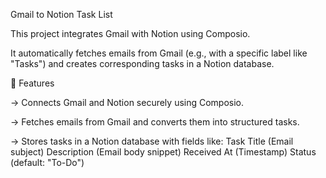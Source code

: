 Gmail to Notion Task List

This project integrates Gmail with Notion using Composio.

It automatically fetches emails from Gmail (e.g., with a specific label like "Tasks") and creates corresponding tasks in a Notion database.

🚀 Features

-> Connects Gmail and Notion securely using Composio.

-> Fetches emails from Gmail and converts them into structured tasks.

-> Stores tasks in a Notion database with fields like:
Task Title (Email subject)
Description (Email body snippet)
Received At (Timestamp)
Status (default: "To-Do")
